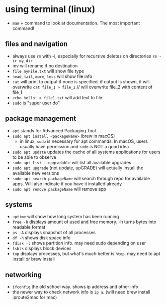 # using terminal (linux)

- `man` + command to look at documentation. The most important command!


## files and navigation

- always use `rm` with -i, especially for recursive deletes on directories `rm -ir my_dir` 
- mv will rename if no destination
- `file myFile.txt` will show file type
- `head`, `tail`, `more`, `less` will show file info
- `cat` will print to output if none is specified. if output is shown, it will overwrite `cat file_1 > file_2` // will overwrite file_2 with content of file_1
- `echo hello! > file1.txt` will add text to file
- `sudo` is "super user do"

## package management
- `apt` stands for Advanced Packaging Tool
- `sudo apt install <packageName>`  (brew in macOS)
	- in linux, `sudo` is necessary for apt commands. In macOS, users usually have permission and `sudo` is NOT a good idea
- `sudo apt update` updates the cache of all systems applications for users to be able to observe
- `sudo apt list --upgradable` will list all available upgrades
- `sudo apt upgrade` (not update, upGRADE) will actually install the available new versions
- `sudo apt search packageName` will search through repo for available apps. Will also indicate if you have it installed already
- `sudo apt remove packageName` will remove app

## systems

- `uptime` will show how long system has been running
- `free -h` displays amount of used and free memory. -h turns bytes into readable format
- `ps -A` displays snapshot of all processes
- `df -h` shows disk space info
- `fdisk -l` shows partition info. may need sudo depending on user
- `lsblk` displays block devices
- `top` displays processes, but what's much better is `htop`. may need to apt install or brew install

## networking

- `ifconfig` the old school way. shows ip address and other info
- the newer way to check network info is `ip a`. (will need brew install iproute2mac for mac)
